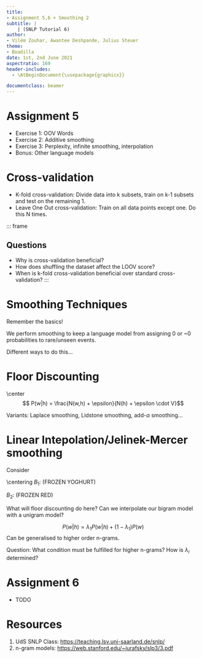 ```yaml
---
title:
- Assignment 5,6 + Smoothing 2
subtitle: |
    | (SNLP Tutorial 6)
author:
- Vilém Zouhar, Awantee Deshpande, Julius Steuer
theme:
- Boadilla
date: 1st, 2nd June 2021
aspectratio: 169
header-includes:
  - \AtBeginDocument{\usepackage{graphicx}}

documentclass: beamer
---
```


# Assignment 5

- Exercise 1: OOV Words
- Exercise 2: Additive smoothing
- Exercise 3: Perplexity, infinite smoothing, interpolation
- Bonus: Other language models

# Cross-validation
- K-fold cross-validation: Divide data into k subsets, train on k-1 subsets and test on the remaining 1. 
- Leave One Out cross-validation: Train on all data points except one. Do this N times.

::: frame
## Questions
- Why is cross-validation beneficial?
- How does shuffling the dataset affect the LOOV score?
- When is k-fold cross-validation beneficial over standard cross-validation?
::: 
<!-- CV prevents overfitting, used in hyperparameter estimation --->

# Smoothing Techniques
Remember the basics!

We perform smoothing to keep a language model from assigning 0 or ~0 probabilities to rare/unseen events.

Different ways to do this...

# Floor Discounting

\center
$$ P(w|h) = \frac{N(w,h) + \epsilon}{N(h) + \epsilon \cdot V}$$

Variants: Laplace smoothing, Lidstone smoothing, add-$\alpha$ smoothing...

<!-- Where is Laplace smoothing useful? Text classification, where zero counts are relatively fewer... -->

# Linear Intepolation/Jelinek-Mercer smoothing

Consider

\centering
$B_1$: (FROZEN YOGHURT)

$B_2$: (FROZEN RED)


What will floor discounting do here? Can we interpolate our bigram model with a unigram model?

$$P(w|h) = \lambda_1 P(w|h) + (1 - \lambda_1) P(w)$$
Can be generalised to higher order n-grams.

Question:
What condition must be fulfilled for higher n-grams? How is $\lambda_i$ determined?

<!-- lambda determined using EM/Baum-Welch Algorithm -->
<!-- Can also interpolate multiple LMs as in Assignment 5 -->


# Assignment 6

- TODO

# Resources

1. UdS SNLP Class: <https://teaching.lsv.uni-saarland.de/snlp/>
4. n-gram models: <https://web.stanford.edu/~jurafsky/slp3/3.pdf>